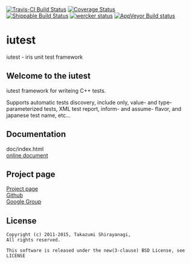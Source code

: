[![Travis-CI Build Status](https://travis-ci.org/srz-zumix/iutest.png?branch=master)](https://travis-ci.org/srz-zumix/iutest)
[![Coverage Status](https://coveralls.io/repos/srz-zumix/iutest/badge.png?branch=master)](https://coveralls.io/r/srz-zumix/iutest?branch=master)  
[![Shippable Build Status](https://api.shippable.com/projects/541904d2ac22859af743f867/badge?branchName=master)](https://app.shippable.com/projects/541904d2ac22859af743f867/builds/latest)
[![wercker status](https://app.wercker.com/status/d385156052aa4118a7f24affe4a8f851/s/master "wercker status")](https://app.wercker.com/project/bykey/d385156052aa4118a7f24affe4a8f851)
[![AppVeyor Build status](https://ci.appveyor.com/api/projects/status/2gdmgo8ce8m0iy0e?svg=true)](https://ci.appveyor.com/project/srz-zumix/iutest)

iutest
==========
iutest - iris unit test framework

Welcome to the iutest
--------------------------------------------------
iutest  framework for writeing C++ tests.

Supports automatic tests discovery, include only, value- and type- parameterized tests,
XML test report, inform- and assume- flavor, and japanese test name, etc...

Documentation
--------------------------------------------------

doc/index.html  
[online document](http://iutest.osdn.jp/doc/index.html)  


Project page
--------------------------------------------------

[Project page](http://iutest.osdn.jp/)  
[Github](https://github.com/srz-zumix/iutest)  
[Google Group](https://groups.google.com/forum/?fromgroups#!forum/g-iutest)  

    
License
--------------------------------------------------

    Copyright (c) 2011-2015, Takazumi Shirayanagi,
    All rights reserved.

    This software is released under the new(3-clause) BSD License, see LICENSE


